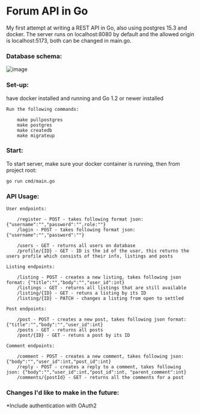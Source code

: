 <h1>Forum API in Go</h1>

My first attempt at writing a REST API in Go, also using postgres 15.3 and docker. The server runs on localhost:8080 by default and the allowed origin is localhost:5173, both can be changed in main.go.

<h3>Database schema:</h3>

![image](https://github.com/LiamFarese/Forum-API-in-Go/assets/108936972/3273b52b-7f5a-46aa-8f4e-bacfc7465172)


<h3>Set-up:</h3>

have docker installed and running and Go 1.2 or newer installed

    Run the following commands:

        make pullpostgres
        make postgres
        make createdb
        make migrateup


<h3>Start:</h3>

To start server, make sure your docker container is running, then from project root:

    go run cmd/main.go

<h3>API Usage:</h3>

    User endpoints:

        /register - POST - takes following format json: {"username":"","password":"",role:""}
        /login - POST - takes following format json: {"username":"","password":""}

        /users - GET - returns all users on database
        /profile/{ID} - GET - ID is the id of the user, this returns the users profile which consists of their info, listings and posts

    Listing endpoints: 

        /listing - POST - creates a new listing, takes following json format: {"title":"","body":"","user_id":int}
        /listings - GET - returns all listings that are still available
        /listing/{ID} - GET - retuns a listing by its ID
        /listing/{ID} - PATCH - changes a listing from open to settled

    Post endpoints:

        /post - POST - creates a new post, takes following json format: {"title":"","body":"","user_id":int}
        /posts - GET - returns all posts
        /post/{ID} - GET - retuns a post by its ID

    Comment endpoints:

        /comment - POST - creates a new comment, takes following json: {"body":"","user_id":int,"post_id":int}
        /reply - POST - creates a reply to a comment, takes following json: {"body":"","user_id":int,"post_id":int, "parent_comment":int}
        /comments/{postId} - GET - returns all the comments for a post

<h3>Changes I'd like to make in the future:</h3>

*Include authentication with OAuth2




